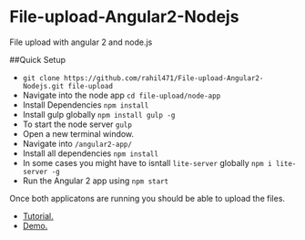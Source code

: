 # File-upload-Angular2-Nodejs
File upload with angular 2 and node.js

##Quick Setup

- `git clone https://github.com/rahil471/File-upload-Angular2-Nodejs.git file-upload`
- Navigate into the node app `cd file-upload/node-app`
- Install Dependencies `npm install`
- Install gulp globally `npm install gulp -g`
- To start the node server `gulp`
- Open a new terminal window.
- Navigate into `/angular2-app/`
- Install all dependencies `npm install`
- In some cases you might have to isntall `lite-server` globally `npm i lite-server -g`
- Run the Angular 2 app using `npm start`

Once both applicatons are running you should be able to upload the files.
- <a href="https://code.ciphertrick.com/2016/10/24/file-upload-with-angular2-nodejs/">Tutorial.</a><br>
- <a href="https://www.youtube.com/watch?v=nUL_zNh7TE0&feature=youtu.be">Demo.</a>
